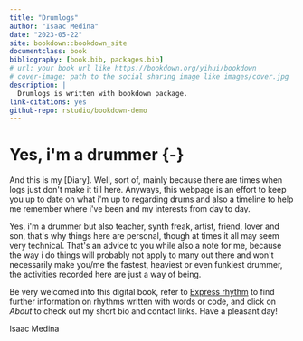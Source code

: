 ```yaml
--- 
title: "Drumlogs"
author: "Isaac Medina"
date: "2023-05-22"
site: bookdown::bookdown_site
documentclass: book
bibliography: [book.bib, packages.bib]
# url: your book url like https://bookdown.org/yihui/bookdown
# cover-image: path to the social sharing image like images/cover.jpg
description: |
  Drumlogs is written with bookdown package.
link-citations: yes
github-repo: rstudio/bookdown-demo
---
```


# Yes, i'm a drummer {-}

And this is my [Diary]. Well, sort of, mainly because there are times when logs just don't make it till here. Anyways, this webpage is an effort to keep you up to date on what i'm up to regarding drums and also a timeline to help me remember where i've been and my interests from day to day. 

Yes, i'm a drummer but also teacher, synth freak, artist, friend, lover and son, that's why things here are personal, though at times it all may seem very technical. That's an advice to you while also a note for me, because the way i do things will probably not apply to many out there and won't necessarily make you/me the fastest, heaviest or even funkiest drummer, the activities recorded here are just a way of being.

Be very welcomed into this digital book, refer to [Express rhythm](#Express-rhythm) to find further information on rhythms written with words or code, and click on _About_ to check out my short bio and contact links. Have a pleasant day!

Isaac Medina

